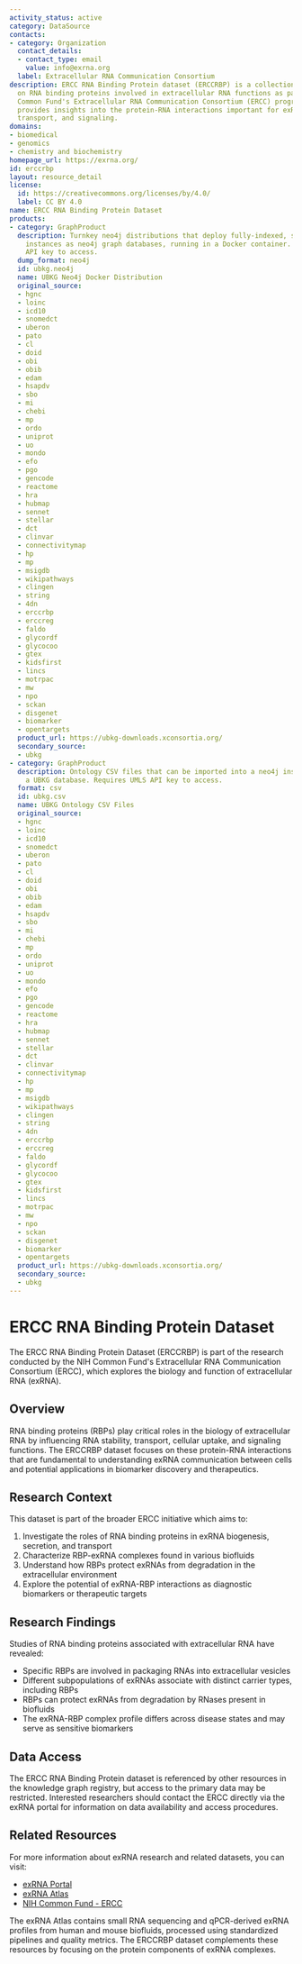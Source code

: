 ```yaml
---
activity_status: active
category: DataSource
contacts:
- category: Organization
  contact_details:
  - contact_type: email
    value: info@exrna.org
  label: Extracellular RNA Communication Consortium
description: ERCC RNA Binding Protein dataset (ERCCRBP) is a collection of data focused
  on RNA binding proteins involved in extracellular RNA functions as part of the NIH
  Common Fund's Extracellular RNA Communication Consortium (ERCC) program. This dataset
  provides insights into the protein-RNA interactions important for exRNA stability,
  transport, and signaling.
domains:
- biomedical
- genomics
- chemistry and biochemistry
homepage_url: https://exrna.org/
id: erccrbp
layout: resource_detail
license:
  id: https://creativecommons.org/licenses/by/4.0/
  label: CC BY 4.0
name: ERCC RNA Binding Protein Dataset
products:
- category: GraphProduct
  description: Turnkey neo4j distributions that deploy fully-indexed, standalone UBKG
    instances as neo4j graph databases, running in a Docker container. Requires UMLS
    API key to access.
  dump_format: neo4j
  id: ubkg.neo4j
  name: UBKG Neo4j Docker Distribution
  original_source:
  - hgnc
  - loinc
  - icd10
  - snomedct
  - uberon
  - pato
  - cl
  - doid
  - obi
  - obib
  - edam
  - hsapdv
  - sbo
  - mi
  - chebi
  - mp
  - ordo
  - uniprot
  - uo
  - mondo
  - efo
  - pgo
  - gencode
  - reactome
  - hra
  - hubmap
  - sennet
  - stellar
  - dct
  - clinvar
  - connectivitymap
  - hp
  - mp
  - msigdb
  - wikipathways
  - clingen
  - string
  - 4dn
  - erccrbp
  - erccreg
  - faldo
  - glycordf
  - glycocoo
  - gtex
  - kidsfirst
  - lincs
  - motrpac
  - mw
  - npo
  - sckan
  - disgenet
  - biomarker
  - opentargets
  product_url: https://ubkg-downloads.xconsortia.org/
  secondary_source:
  - ubkg
- category: GraphProduct
  description: Ontology CSV files that can be imported into a neo4j instance to create
    a UBKG database. Requires UMLS API key to access.
  format: csv
  id: ubkg.csv
  name: UBKG Ontology CSV Files
  original_source:
  - hgnc
  - loinc
  - icd10
  - snomedct
  - uberon
  - pato
  - cl
  - doid
  - obi
  - obib
  - edam
  - hsapdv
  - sbo
  - mi
  - chebi
  - mp
  - ordo
  - uniprot
  - uo
  - mondo
  - efo
  - pgo
  - gencode
  - reactome
  - hra
  - hubmap
  - sennet
  - stellar
  - dct
  - clinvar
  - connectivitymap
  - hp
  - mp
  - msigdb
  - wikipathways
  - clingen
  - string
  - 4dn
  - erccrbp
  - erccreg
  - faldo
  - glycordf
  - glycocoo
  - gtex
  - kidsfirst
  - lincs
  - motrpac
  - mw
  - npo
  - sckan
  - disgenet
  - biomarker
  - opentargets
  product_url: https://ubkg-downloads.xconsortia.org/
  secondary_source:
  - ubkg
---
```

# ERCC RNA Binding Protein Dataset

The ERCC RNA Binding Protein Dataset (ERCCRBP) is part of the research conducted by the NIH Common Fund's Extracellular RNA Communication Consortium (ERCC), which explores the biology and function of extracellular RNA (exRNA).

## Overview

RNA binding proteins (RBPs) play critical roles in the biology of extracellular RNA by influencing RNA stability, transport, cellular uptake, and signaling functions. The ERCCRBP dataset focuses on these protein-RNA interactions that are fundamental to understanding exRNA communication between cells and potential applications in biomarker discovery and therapeutics.

## Research Context

This dataset is part of the broader ERCC initiative which aims to:

1. Investigate the roles of RNA binding proteins in exRNA biogenesis, secretion, and transport
2. Characterize RBP-exRNA complexes found in various biofluids
3. Understand how RBPs protect exRNAs from degradation in the extracellular environment
4. Explore the potential of exRNA-RBP interactions as diagnostic biomarkers or therapeutic targets

## Research Findings

Studies of RNA binding proteins associated with extracellular RNA have revealed:
- Specific RBPs are involved in packaging RNAs into extracellular vesicles
- Different subpopulations of exRNAs associate with distinct carrier types, including RBPs
- RBPs can protect exRNAs from degradation by RNases present in biofluids
- The exRNA-RBP complex profile differs across disease states and may serve as sensitive biomarkers

## Data Access

The ERCC RNA Binding Protein dataset is referenced by other resources in the knowledge graph registry, but access to the primary data may be restricted. Interested researchers should contact the ERCC directly via the exRNA portal for information on data availability and access procedures.

## Related Resources

For more information about exRNA research and related datasets, you can visit:

- [exRNA Portal](https://exrna.org/)
- [exRNA Atlas](https://exrna-atlas.org/)
- [NIH Common Fund - ERCC](https://commonfund.nih.gov/Exrna)

The exRNA Atlas contains small RNA sequencing and qPCR-derived exRNA profiles from human and mouse biofluids, processed using standardized pipelines and quality metrics. The ERCCRBP dataset complements these resources by focusing on the protein components of exRNA complexes.
